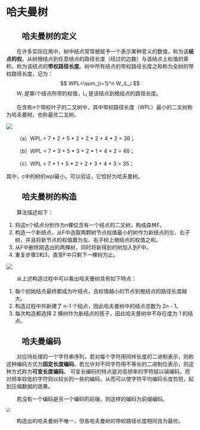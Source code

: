 # 哈夫曼树



## &emsp;&emsp;哈夫曼树的定义

&emsp;&emsp;在许多实际应用中，树中结点常常被赋予一个表示某种意义的数值，称为该**结点的权**。从树根结点到任意结点的路径长度（经过的边数）与该结点上权值的乘积，称为该结点的**带权路径长度**。树中所有结点的带权路径长度之和称为全树的带权路径长度，记为：
$$
WPL=\sum_{i=1}^n W_iL_i
$$
&emsp;&emsp;W<sub>i</sub> 是第i个结点所带的权值，L<sub>i</sub> 是该结点到根结点的路径长度。

&emsp;&emsp;在含有n个带权叶子的二叉树中，其中带权路径长度（WPL）最小的二叉树称为哈夫曼树，也称最优二叉树。

![](https://xiuxin-1304803037.cos.ap-shanghai.myqcloud.com/不同权值的二叉树.jpg)

&emsp;&emsp;（a）WPL = 7 * 2 + 5 * 2 + 2 * 2 + 4 * 2 = 36；

&emsp;&emsp;（b）WPL = 7 * 3 + 5 * 3 + 2 * 1 + 4 * 2 = 46；

&emsp;&emsp;（c）WPL = 7 * 1 + 5 * 2 + 2 * 3 + 4 * 3 = 35；

其中，c中的树的wpl最小，可以验证，它恰好为哈夫曼树。



## &emsp;&emsp;哈夫曼树的构造

&emsp;&emsp;算法描述如下：

1. 将这n个结点分别作为n棵仅含有一个结点的二叉树，构成森林F。
2. 构造一个新结点，从F中选取两颗树节点权值最小的树作为新结点的左、右子树，并且将新节点的权值置为左、右子树上根结点的权值之和。
3. 从F中删除刚选出的两棵树，同时将新得到的树加入到F中。
4. 重复步骤2和3，直至F中只剩下一棵树为止。

![](https://xiuxin-1304803037.cos.ap-shanghai.myqcloud.com/哈夫曼树的构造.png)

&emsp;&emsp;从上述构造过程中可以看出哈夫曼树具有如下特点：

1. 每个初始结点最终都成为叶结点，且权值越小的节点到根结点的路径长度越大。
2. 构造过程中共新建了 n-1 个结点，因此哈夫曼树中的结点总数为 2n - 1。
3. 每次构造都选择 2 棵树作为新结点的孩子，因此哈夫曼树中不存在度为 1 的结点。



## &emsp;&emsp;哈夫曼编码

&emsp;&emsp;对应待处理的一个字符串序列，若对每个字符用同样长度的二进制表示，则称这种编码方式为**固定长度编码**。若允许对不同字符用不等长的二进制位表示，则这种方式称为**可变长度编码**。 可变长编码的特点是对高频率的字符赋以端编码，而对频率较低的字符则以较长的一些的编码，从而可以使字符平均编码长度剪短，起到压缩数据的效果。

&emsp;&emsp;若没有一个编码是另一个编码的前缀，则这样的编码为前缀编码。

<img src="https://xiuxin-1304803037.cos.ap-shanghai.myqcloud.com/哈夫曼编码.jpg" style="zoom: 67%;" />

&emsp;&emsp;构造出的哈夫曼树不唯一，但各哈夫曼树的带权路径长度相同且为最优。